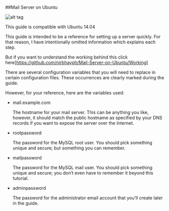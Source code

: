 ##Mail Server on Ubuntu

![alt tag](https://github.com/nirbhayph/Mail-Server-on-Ubuntu/Working/Cover.png)

This guide is compatible with Ubuntu 14.04 

This guide is intended to be a reference for setting up a server quickly. For that reason, I have intentionally omitted information  which explains each step.

But if you want to understand the working behind this click here[https://github.com/nirbhayph/Mail-Server-on-Ubuntu/Working]

There are several configuration variables that you will need to replace in certain configuration files. These occurrences are clearly marked during the guide.

However, for your reference, here are the variables used:

- mail.example.com  

  The hostname for your mail server. This can be anything you like, however, it should match the public hostname as specified by your DNS records if you want to expose the server over the Internet.

- rootpassword  

  The password for the MySQL  root  user. You should pick something unique and secure; but something you can remember.

- mailpassword  

  The password for the MySQL  mail  user. You should pick something unique and secure; you don’t even have to remember it beyond this tutorial.

- adminpassword  

  The password for the administrator e­mail account that you’ll create later in the guide.
  
